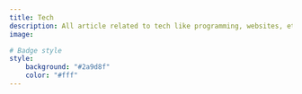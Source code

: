 ```yaml
---
title: Tech
description: All article related to tech like programming, websites, etc
image:

# Badge style
style:
    background: "#2a9d8f"
    color: "#fff"
---
```

